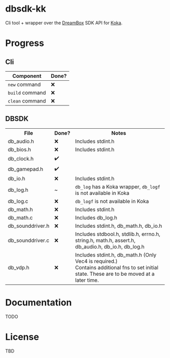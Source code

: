 # dbsdk-kk

Cli tool + wrapper over the [DreamBox](https://dreambox3d.dev) SDK API for
[Koka](https://koka-lang.github.io/koka/doc/index.html).

# Progress

## Cli

|Component      |Done?           |
|---------------|----------------|
|`new` command  |&#x274c;        |
|`build` command|&#x274c;        |
|`clean` command|&#x274c;        |

## DBSDK

<table>
  <tr> <th>File</th> <th>Done?</th> <th>Notes</th> </tr>
  <tr>
    <td>db_audio.h</td>
    <td>&#x274c;</td>
    <td>Includes stdint.h</td>
  </tr>
  <tr>
    <td>db_bios.h</td>
    <td>&#x274c;</td>
    <td>Includes stdint.h</td>
  </tr>
  <tr>
    <td>db_clock.h</td>
    <td>&#x2714;&#xfe0f;</td>
    <td></td>
  </tr>
  <tr>
    <td>db_gamepad.h</td>
    <td>&#x2714;&#xfe0f;</td>
    <td></td>
  </tr>
  <tr>
    <td>db_io.h</td>
    <td>&#x274c;</td>
    <td>Includes stdint.h</td>
  </tr>
  <tr>
    <td>db_log.h</td>
    <td>~</td>
    <td>
      <code>db_log</code> has a Koka wrapper,
      <code>db_logf</code> is not available in Koka
    </td>
  </tr>
  <tr>
    <td>db_log.c</td>
    <td>&#x274c;</td>
    <td><code>db_logf</code> is not available in Koka</td>
  </tr>
  <tr>
    <td>db_math.h</td>
    <td>&#x274c;</td>
    <td>Includes stdint.h</td>
  </tr>
  <tr>
    <td>db_math.c</td>
    <td>&#x274c;</td>
    <td>Includes db_log.h</td>
  </tr>
  <tr>
    <td>db_sounddriver.h</td>
    <td>&#x274c;</td>
    <td>Includes stdint.h, db_math.h, db_io.h</td>
  </tr>
  <tr>
    <td>db_sounddriver.c</td>
    <td>&#x274c;</td>
    <td>Includes stdbool.h, stdlib.h, errno.h, string.h, math.h, assert.h, db_audio.h, db_io.h, db_log.h</td>
  </tr>
  <tr>
    <td>db_vdp.h</td>
    <td>&#x274c;</td>
    <td>
      Includes stdint.h, db_math.h (Only Vec4 is required.)</br>
      Contains additional fns to set initial state. These are to be moved at a later time.
    </td>
  </tr>
</table>

# Documentation

TODO

# License

TBD